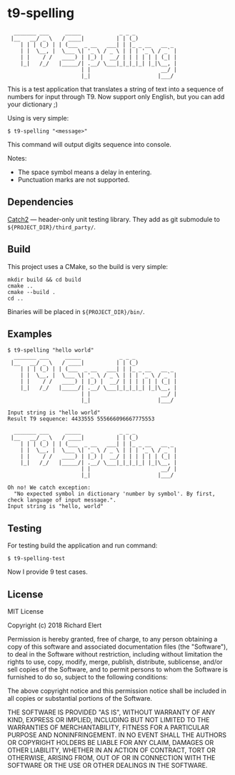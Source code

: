 # t9-spelling
```
  _______ ___     _____            _ _ _
 |__   __/ _ \   / ____|          | | (_)
    | | | (_) | | (___  _ __   ___| | |_ _ __   __ _
    | |  \__, |  \___ \| '_ \ / _ \ | | | '_ \ / _` |
    | |    / /   ____) | |_) |  __/ | | | | | | (_| |
    |_|   /_/   |_____/| .__/ \___|_|_|_|_| |_|\__, |
                       | |                      __/ |
                       |_|                     |___/
```

This is a test application that translates a string of text into a sequence of numbers for input through T9. Now support only English, but you can add your dictionary ;)

Using is very simple:

```
$ t9-spelling "<message>"
```

This command will output digits sequence into console. 

Notes:
* The space symbol means a delay in entering.
* Punctuation marks are not supported.

## Dependencies

[Catch2](https://github.com/catchorg/Catch2) — header-only unit testing library. They add as git submodule to `${PROJECT_DIR}/third_party/`.

## Build

This project uses a CMake, so the build is very simple:

```
mkdir build && cd build
cmake ..
cmake --build .
cd ..
```

Binaries will be placed in `${PROJECT_DIR}/bin/`.

## Examples

```
$ t9-spelling "hello world"
  _______ ___     _____            _ _ _
 |__   __/ _ \   / ____|          | | (_)
    | | | (_) | | (___  _ __   ___| | |_ _ __   __ _
    | |  \__, |  \___ \| '_ \ / _ \ | | | '_ \ / _` |
    | |    / /   ____) | |_) |  __/ | | | | | | (_| |
    |_|   /_/   |_____/| .__/ \___|_|_|_|_| |_|\__, |
                       | |                      __/ |
                       |_|                     |___/

Input string is "hello world"
Result T9 sequence: 4433555 555666096667775553
```

```
  _______ ___     _____            _ _ _
 |__   __/ _ \   / ____|          | | (_)
    | | | (_) | | (___  _ __   ___| | |_ _ __   __ _
    | |  \__, |  \___ \| '_ \ / _ \ | | | '_ \ / _` |
    | |    / /   ____) | |_) |  __/ | | | | | | (_| |
    |_|   /_/   |_____/| .__/ \___|_|_|_|_| |_|\__, |
                       | |                      __/ |
                       |_|                     |___/

Oh no! We catch exception:
  "No expected symbol in dictionary 'number by symbol'. By first, check language of input message.".
Input string is "hello, world"
```

## Testing

For testing build the application and run command:

```
$ t9-spelling-test
```

Now I provide 9 test cases.

## License

MIT License

Copyright (c) 2018 Richard Elert

Permission is hereby granted, free of charge, to any person obtaining a copy
of this software and associated documentation files (the "Software"), to deal
in the Software without restriction, including without limitation the rights
to use, copy, modify, merge, publish, distribute, sublicense, and/or sell
copies of the Software, and to permit persons to whom the Software is
furnished to do so, subject to the following conditions:

The above copyright notice and this permission notice shall be included in all
copies or substantial portions of the Software.

THE SOFTWARE IS PROVIDED "AS IS", WITHOUT WARRANTY OF ANY KIND, EXPRESS OR
IMPLIED, INCLUDING BUT NOT LIMITED TO THE WARRANTIES OF MERCHANTABILITY,
FITNESS FOR A PARTICULAR PURPOSE AND NONINFRINGEMENT. IN NO EVENT SHALL THE
AUTHORS OR COPYRIGHT HOLDERS BE LIABLE FOR ANY CLAIM, DAMAGES OR OTHER
LIABILITY, WHETHER IN AN ACTION OF CONTRACT, TORT OR OTHERWISE, ARISING FROM,
OUT OF OR IN CONNECTION WITH THE SOFTWARE OR THE USE OR OTHER DEALINGS IN THE
SOFTWARE.
